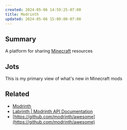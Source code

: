 ```yaml
---
created: 2024-05-06 14:59:25-07:00
title: Modrinth
updated: 2024-05-06 15:00:00-07:00
---
```


## Summary

A platform for sharing [Minecraft](Minecraft.md) resources

## Jots

This is my primary view of what's new in Minecraft mods

## Related

* [Modrinth](https://modrinth.com/)
* [Labrinth | Modrinth API Documentation](https://docs.modrinth.com/)
* [https://github.com/modrinth/awesome](https://github.com/modrinth/awesome)